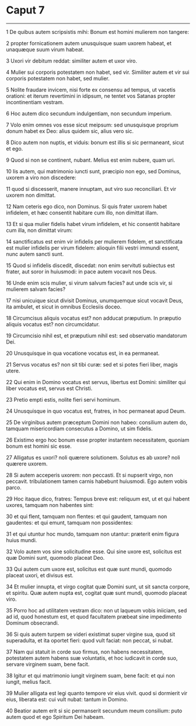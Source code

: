 # Caput 7

***

1 De quibus autem scripsistis mihi: Bonum est homini mulierem non tangere:

2 propter fornicationem autem unusquisque suam uxorem habeat, et unaquæque suum virum habeat.

3 Uxori vir debitum reddat: similiter autem et uxor viro.

4 Mulier sui corporis potestatem non habet, sed vir. Similiter autem et vir sui corporis potestatem non habet, sed mulier.

5 Nolite fraudare invicem, nisi forte ex consensu ad tempus, ut vacetis orationi: et iterum revertimini in idipsum, ne tentet vos Satanas propter incontinentiam vestram.

6 Hoc autem dico secundum indulgentiam, non secundum imperium.

7 Volo enim omnes vos esse sicut meipsum: sed unusquisque proprium donum habet ex Deo: alius quidem sic, alius vero sic.

8 Dico autem non nuptis, et viduis: bonum est illis si sic permaneant, sicut et ego.

9 Quod si non se continent, nubant. Melius est enim nubere, quam uri.

10 Iis autem, qui matrimonio iuncti sunt, præcipio non ego, sed Dominus, uxorem a viro non discedere:

11 quod si discesserit, manere innuptam, aut viro suo reconciliari. Et vir uxorem non dimittat.

12 Nam ceteris ego dico, non Dominus. Si quis frater uxorem habet infidelem, et hæc consentit habitare cum illo, non dimittat illam.

13 Et si qua mulier fidelis habet virum infidelem, et hic consentit habitare cum illa, non dimittat virum:

14 sanctificatus est enim vir infidelis per mulierem fidelem, et sanctificata est mulier infidelis per virum fidelem: alioquin filii vestri immundi essent, nunc autem sancti sunt.

15 Quod si infidelis discedit, discedat: non enim servituti subiectus est frater, aut soror in huiusmodi: in pace autem vocavit nos Deus.

16 Unde enim scis mulier, si virum salvum facies? aut unde scis vir, si mulierem salvam facies?

17 nisi unicuique sicut divisit Dominus, unumquemque sicut vocavit Deus, ita ambulet, et sicut in omnibus Ecclesiis doceo.

18 Circumcisus aliquis vocatus est? non adducat præputium. In præputio aliquis vocatus est? non circumcidatur.

19 Circumcisio nihil est, et præputium nihil est: sed observatio mandatorum Dei.

20 Unusquisque in qua vocatione vocatus est, in ea permaneat.

21 Servus vocatus es? non sit tibi curæ: sed et si potes fieri liber, magis utere.

22 Qui enim in Domino vocatus est servus, libertus est Domini: similiter qui liber vocatus est, servus est Christi.

23 Pretio empti estis, nolite fieri servi hominum.

24 Unusquisque in quo vocatus est, fratres, in hoc permaneat apud Deum.

25 De virginibus autem præceptum Domini non habeo: consilium autem do, tamquam misericordiam consecutus a Domino, ut sim fidelis.

26 Existimo ergo hoc bonum esse propter instantem necessitatem, quoniam bonum est homini sic esse.

27 Alligatus es uxori? noli quærere solutionem. Solutus es ab uxore? noli quærere uxorem.

28 Si autem acceperis uxorem: non peccasti. Et si nupserit virgo, non peccavit. tribulationem tamen carnis habebunt huiusmodi. Ego autem vobis parco.

29 Hoc itaque dico, fratres: Tempus breve est: reliquum est, ut et qui habent uxores, tamquam non habentes sint:

30 et qui flent, tamquam non flentes: et qui gaudent, tamquam non gaudentes: et qui emunt, tamquam non possidentes:

31 et qui utuntur hoc mundo, tamquam non utantur: præterit enim figura huius mundi.

32 Volo autem vos sine solicitudine esse. Qui sine uxore est, solicitus est quæ Domini sunt, quomodo placeat Deo.

33 Qui autem cum uxore est, solicitus est quæ sunt mundi, quomodo placeat uxori, et divisus est.

34 Et mulier innupta, et virgo cogitat quæ Domini sunt, ut sit sancta corpore, et spiritu. Quæ autem nupta est, cogitat quæ sunt mundi, quomodo placeat viro.

35 Porro hoc ad utilitatem vestram dico: non ut laqueum vobis iniiciam, sed ad id, quod honestum est, et quod facultatem præbeat sine impedimento Dominum obsecrandi.

36 Si quis autem turpem se videri existimat super virgine sua, quod sit superadulta, et ita oportet fieri: quod vult faciat: non peccat, si nubat.

37 Nam qui statuit in corde suo firmus, non habens necessitatem, potestatem autem habens suæ voluntatis, et hoc iudicavit in corde suo, servare virginem suam, bene facit.

38 Igitur et qui matrimonio iungit virginem suam, bene facit: et qui non iungit, melius facit.

39 Mulier alligata est legi quanto tempore vir eius vivit. quod si dormierit vir eius, liberata est: cui vult nubat: tantum in Domino.

40 Beatior autem erit si sic permanserit secundum meum consilium: puto autem quod et ego Spiritum Dei habeam.

